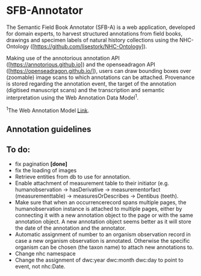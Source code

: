 # SFB-Annotator
The Semantic Field Book Annotator (SFB-A) is a web application, developed for domain experts, to harvest structured annotations from field books, drawings and specimen labels of natural history collections using the NHC-Ontology ([https://github.com/lisestork/NHC-Ontology]). 

Making use of the annotorious annotation API ([https://annotorious.github.io]) and the openseadragon API ([https://openseadragon.github.io/]), users can draw bounding boxes over (zoomable) image scans to which annotations can be attached. Provenance is stored regarding the annotation event, the target of the annotation (digitised manuscript scans) and the transcription and semantic interpretation using the Web Annotation Data Model<sup>1</sup>.

<sup>1</sup>The Web Annotation Model [Link](https://www.w3.org/TR/annotation-model/).

## Annotation guidelines 


## To do: 
- fix pagination <b>[done]</b>
- fix the loading of images 
- Retrieve entities from db to use for annotation. 
- Enable attachment of measurement table to their initiator (e.g. humanobservation -> hasDerivative -> measurementorfact      (measurementtable) -> measuresOrDescribes -> Dentibus (teeth). 
- Make sure that when an occurrencerecord spans multiple pages, the humanobservation instance is attached to multiple pages, either by connecting it with a new annotation object to the page or with the same annotation object. A new annotation object seems better as it will store the date of the annotation and the annotator. 
- Automatic assignment of number to an organism observation record in case a new organism observation is annotated. Otherwise the specific organism can be chosen (the taxon name) to attach new annotations to.
- Change nhc namespace
- Change the assignment of dwc:year dwc:month dwc:day to point to event, not nhc:Date. 
